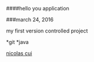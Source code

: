 ####hello you application

###march 24, 2016

my first version controlled project

*git
*java

[nicolas cui](http://sqasolution.com)
